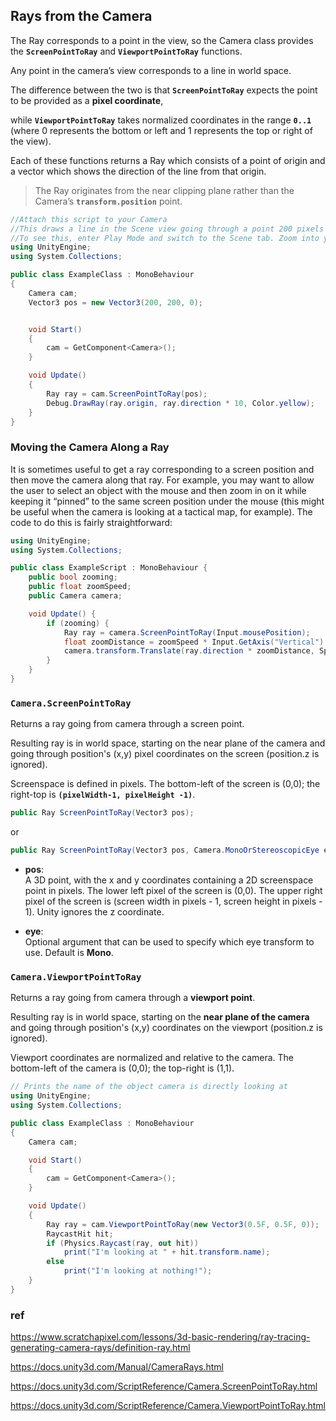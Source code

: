 ## Rays from the Camera

The Ray corresponds to a point in the view, 
so the Camera class provides the **`ScreenPointToRay`** and **`ViewportPointToRay`** functions. 

Any point in the camera’s view corresponds to a line in world space.

The difference between the two is that **`ScreenPointToRay`** expects the point to be provided as a **pixel coordinate**, 

while **`ViewportPointToRay`** takes normalized coordinates in the range **`0..1`** (where 0 represents the bottom or left and 1 represents the top or right of the view). 

Each of these functions returns a Ray which consists of a point of origin and a vector which shows the direction of the line from that origin. 
 
 > The Ray originates from the near clipping plane rather than the Camera’s **`transform.position`** point.

```cs
//Attach this script to your Camera
//This draws a line in the Scene view going through a point 200 pixels from the lower-left corner of the screen
//To see this, enter Play Mode and switch to the Scene tab. Zoom into your Camera's position.
using UnityEngine;
using System.Collections;

public class ExampleClass : MonoBehaviour
{
    Camera cam;
    Vector3 pos = new Vector3(200, 200, 0);


    void Start()
    {
        cam = GetComponent<Camera>();
    }

    void Update()
    {
        Ray ray = cam.ScreenPointToRay(pos);
        Debug.DrawRay(ray.origin, ray.direction * 10, Color.yellow);
    }
}
```

### Moving the Camera Along a Ray

It is sometimes useful to get a ray corresponding to a screen position and then move the camera along that ray. For example, you may want to allow the user to select an object with the mouse and then zoom in on it while keeping it “pinned” to the same screen position under the mouse (this might be useful when the camera is looking at a tactical map, for example). The code to do this is fairly straightforward:

```cs
using UnityEngine;
using System.Collections;

public class ExampleScript : MonoBehaviour {
    public bool zooming;
    public float zoomSpeed;
    public Camera camera;

    void Update() {
        if (zooming) {
            Ray ray = camera.ScreenPointToRay(Input.mousePosition);
            float zoomDistance = zoomSpeed * Input.GetAxis("Vertical") * Time.deltaTime;
            camera.transform.Translate(ray.direction * zoomDistance, Space.World);
        }
    }
}
```

### `Camera.ScreenPointToRay`

Returns a ray going from camera through a screen point.

Resulting ray is in world space, starting on the near plane of the camera and going through position's (x,y) pixel coordinates on the screen (position.z is ignored).

Screenspace is defined in pixels. The bottom-left of the screen is (0,0); the right-top is **`(pixelWidth-1, pixelHeight -1)`**.

```cs
public Ray ScreenPointToRay(Vector3 pos);
```
or
```cs
public Ray ScreenPointToRay(Vector3 pos, Camera.MonoOrStereoscopicEye eye);
```

- **pos**: \
A 3D point, with the x and y coordinates containing a 2D screenspace point in pixels. The lower left pixel of the screen is (0,0). The upper right pixel of the screen is (screen width in pixels - 1, screen height in pixels - 1). Unity ignores the z coordinate.

- **eye**: \
Optional argument that can be used to specify which eye transform to use. Default is **Mono**.


### `Camera.ViewportPointToRay`

Returns a ray going from camera through a **viewport point**.

Resulting ray is in world space, starting on the **near plane of the camera** and going through position's (x,y) coordinates on the viewport (position.z is ignored).  
  
Viewport coordinates are normalized and relative to the camera. The bottom-left of the camera is (0,0); the top-right is (1,1).


```cs
// Prints the name of the object camera is directly looking at
using UnityEngine;
using System.Collections;

public class ExampleClass : MonoBehaviour
{
    Camera cam;

    void Start()
    {
        cam = GetComponent<Camera>();
    }

    void Update()
    {
        Ray ray = cam.ViewportPointToRay(new Vector3(0.5F, 0.5F, 0));
        RaycastHit hit;
        if (Physics.Raycast(ray, out hit))
            print("I'm looking at " + hit.transform.name);
        else
            print("I'm looking at nothing!");
    }
}
```



### ref
https://www.scratchapixel.com/lessons/3d-basic-rendering/ray-tracing-generating-camera-rays/definition-ray.html

https://docs.unity3d.com/Manual/CameraRays.html

https://docs.unity3d.com/ScriptReference/Camera.ScreenPointToRay.html

https://docs.unity3d.com/ScriptReference/Camera.ViewportPointToRay.html
